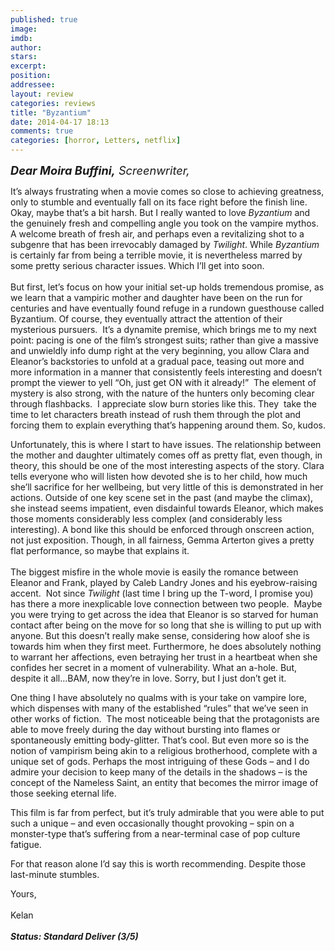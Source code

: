 ```yaml
---
published: true
image: 
imdb: 
author:  
stars: 
excerpt: 
position: 
addressee: 
layout: review
categories: reviews
title: "Byzantium"
date: 2014-04-17 18:13
comments: true
categories: [horror, Letters, netflix]
---
```

<div><p><em><span style="font-size:130%;"><strong><span class="full-image-block ssNonEditable"><span><a href="/letters/2014/4/17/byzantium.html"><img src="http://rollotomasi73.files.wordpress.com/2014/04/byzantium.jpg" alt="" /></a></span></span>Dear Moira Buffini,</strong> Screenwriter,</span></em></p>
<p>It&#8217;s always frustrating when a movie comes so close to achieving greatness, only to stumble and eventually fall on its face right before the finish line. Okay, maybe that&#8217;s a bit harsh. But I really wanted to love <em>Byzantium</em> and the genuinely fresh and compelling angle you took on the vampire mythos.&nbsp; A welcome breath of fresh air, and perhaps even a revitalizing shot to a subgenre that has been irrevocably damaged by <em>Twilight</em>. While <em>Byzantium</em> is certainly far from being a terrible movie, it is nevertheless marred by some pretty serious character issues. Which I&#8217;ll get into soon.<br /> <br /> But first, let&rsquo;s focus on how your initial set-up holds tremendous promise, as we learn that a vampiric mother and daughter have been on the run for centuries and have eventually found refuge in a rundown guesthouse called Byzantium. Of course, they eventually attract the attention of their mysterious pursuers.&nbsp; It&#8217;s a dynamite premise, which brings me to my next point: pacing is one of the film&#8217;s strongest suits; rather than give a massive and unwieldly info dump right at the very beginning, you allow Clara and Eleanor&#8217;s backstories to unfold at a gradual pace, teasing out more and more information in a manner that consistently feels interesting and doesn&#8217;t prompt the viewer to yell &#8220;Oh, just get ON with it already!&#8221;&nbsp; The element of mystery is also strong, with the nature of the hunters only becoming clear through flashbacks.&nbsp; I appreciate slow burn stories like this. They &nbsp;take the time to let characters breath instead of rush them through the plot and forcing them to explain everything that&rsquo;s happening around them. So, kudos.</p>
<p>Unfortunately, this is where I start to have issues. The relationship between the mother and daughter ultimately comes off as pretty flat, even though, in theory, this should be one of the most interesting aspects of the story. Clara tells everyone who will listen how devoted she is to her child, how much she&#8217;ll sacrifice for her wellbeing, but very little of this is demonstrated in her actions. Outside of one key scene set in the past (and maybe the climax), she instead seems impatient, even disdainful towards Eleanor, which makes those moments considerably less complex (and considerably less interesting). A bond like this should be enforced through onscreen action, not just exposition. Though, in all fairness, Gemma Arterton gives a pretty flat performance, so maybe that explains it. <br /> <br /> The biggest misfire in the whole movie is easily the romance between Eleanor and Frank, played by Caleb Landry Jones and his eyebrow-raising accent.&nbsp; Not since <em>Twilight</em> (last time I bring up the T-word, I promise you) has there a more inexplicable love connection between two people.&nbsp; Maybe you were trying to get across the idea that Eleanor is so starved for human contact after being on the move for so long that she is willing to put up with anyone. But this doesn&#8217;t really make sense, considering how aloof she is towards him when they first meet. Furthermore, he does absolutely nothing to warrant her affections, even betraying her trust in a heartbeat when she confides her secret in a moment of vulnerability. What an a-hole. But, despite it all&#8230;BAM, now they&#8217;re in love. Sorry, but I just don&#8217;t get it.</p>
<p>One thing I have absolutely no qualms with is your take on vampire lore, which dispenses with many of the established &ldquo;rules&rdquo; that we&#8217;ve seen in other works of fiction.&nbsp; The most noticeable being that the protagonists are able to move freely during the day without bursting into flames or spontaneously emitting body-glitter. That&#8217;s cool. But even more so is the notion of vampirism being akin to a religious brotherhood, complete with a unique set of gods. Perhaps the most intriguing of these Gods &ndash; and I do admire your decision to keep many of the details in the shadows &ndash; is the concept of the Nameless Saint, an entity that becomes the mirror image of those seeking eternal life.</p>
<p>This film is far from perfect, but it&#8217;s truly admirable that you were able to put such a unique &ndash; and even occasionally thought provoking &ndash; spin on a monster-type that&#8217;s suffering from a near-terminal case of pop culture fatigue.&nbsp;</p>
<p>For that reason alone I&#8217;d say this is worth recommending. Despite those last-minute stumbles.</p>
<p>Yours,<br /> <br /> Kelan<br /> <br /> <strong><em>Status: Standard Deliver (3/5)</em></strong></p></div>
